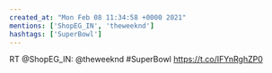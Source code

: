 ```yaml
---
created_at: "Mon Feb 08 11:34:58 +0000 2021"
mentions: ['ShopEG_IN', 'theweeknd']
hashtags: ['SuperBowl']
---
```


RT @ShopEG_IN: @theweeknd #SuperBowl https://t.co/IFYnRghZP0